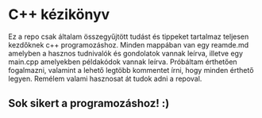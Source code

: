 # C++ kézikönyv
Ez a repo csak általam összegyűjtött tudást és tippeket tartalmaz teljesen kezdőknek c++ programozáshoz.
Minden mappában van egy reamde.md amelyben a hasznos tudnivalók és gondolatok vannak leírva, illetve egy main.cpp amelyekben példakódok vannak leírva. Próbáltam érthetően fogalmazni, valamint a lehető legtöbb kommentet írni, hogy minden érthető legyen.
Remélem valami hasznosat át tudok adni a repoval. 
## Sok sikert a programozáshoz! :)
